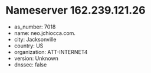 # Nameserver 162.239.121.26

* as_number: 7018
* name: neo.jchiocca.com.
* city: Jacksonville
* country: US
* organization: ATT-INTERNET4
* version: Unknown
* dnssec: false
